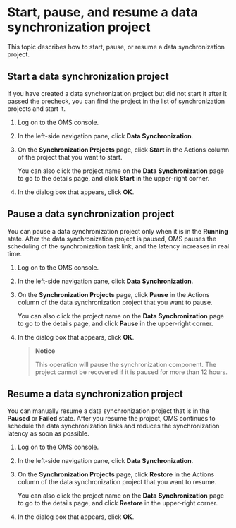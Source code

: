 # Start, pause, and resume a data synchronization project

This topic describes how to start, pause, or resume a data synchronization project.

## Start a data synchronization project

If you have created a data synchronization project but did not start it after it passed the precheck, you can find the project in the list of synchronization projects and start it.

1. Log on to the OMS console.

2. In the left-side navigation pane, click **Data Synchronization**.

3. On the **Synchronization Projects** page, click **Start** in the Actions column of the project that you want to start.

   You can also click the project name on the **Data Synchronization** page to go to the details page, and click **Start** in the upper-right corner.

4. In the dialog box that appears, click **OK**.

## Pause a data synchronization project

You can pause a data synchronization project only when it is in the **Running** state. After the data synchronization project is paused, OMS pauses the scheduling of the synchronization task link, and the latency increases in real time.

1. Log on to the OMS console.

2. In the left-side navigation pane, click **Data Synchronization**.

3. On the **Synchronization Projects** page, click **Pause** in the Actions column of the data synchronization project that you want to pause.

   You can also click the project name on the **Data Synchronization** page to go to the details page, and click **Pause** in the upper-right corner.

4. In the dialog box that appears, click **OK**.

   > **Notice**
   >
   > This operation will pause the synchronization component. The project cannot be recovered if it is paused for more than 12 hours.

## Resume a data synchronization project

You can manually resume a data synchronization project that is in the **Paused** or **Failed** state. After you resume the project, OMS continues to schedule the data synchronization links and reduces the synchronization latency as soon as possible.

1. Log on to the OMS console.

2. In the left-side navigation pane, click **Data Synchronization**.

3. On the **Synchronization Projects** page, click **Restore** in the Actions column of the data synchronization project that you want to resume.

   You can also click the project name on the **Data Synchronization** page to go to the details page, and click **Restore** in the upper-right corner.

4. In the dialog box that appears, click **OK**.
